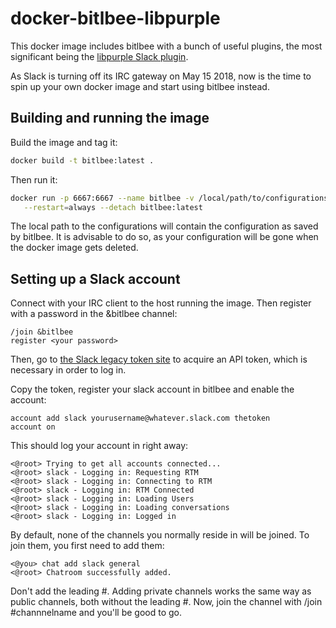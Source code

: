 # docker-bitlbee-libpurple

This docker image includes bitlbee with a bunch of useful plugins, the most
significant being the [libpurple Slack plugin](https://github.com/dylex/slack-libpurple).

As Slack is turning off its IRC gateway on May 15 2018, now is the time to
spin up your own docker image and start using bitlbee instead.

## Building and running the image
Build the image and tag it:
```bash
docker build -t bitlbee:latest .
```

Then run it:
```bash
docker run -p 6667:6667 --name bitlbee -v /local/path/to/configurations:/var/lib/bitlbee \
   --restart=always --detach bitlbee:latest
```

The local path to the configurations will contain the configuration as saved by 
bitlbee. It is advisable to do so, as your configuration will be gone when
the docker image gets deleted.

## Setting up a Slack account
Connect with your IRC client to the host running the image. Then register with a password in the &bitlbee channel:
```
/join &bitlbee
register <your password>
```

Then, go to [the Slack legacy token site](https://api.slack.com/custom-integrations/legacy-tokens) to acquire
an API token, which is necessary in order to log in.

Copy the token, register your slack account in bitlbee and enable the account:
```
account add slack yourusername@whatever.slack.com thetoken
account on
```

This should log your account in right away:
```
<@root> Trying to get all accounts connected...
<@root> slack - Logging in: Requesting RTM
<@root> slack - Logging in: Connecting to RTM
<@root> slack - Logging in: RTM Connected
<@root> slack - Logging in: Loading Users
<@root> slack - Logging in: Loading conversations
<@root> slack - Logging in: Logged in
```

By default, none of the channels you normally reside in will be joined. To join them, you first need to add them:
```
<@you> chat add slack general
<@root> Chatroom successfully added.
```

Don't add the leading #. Adding private channels works the same way as public channels, both without the leading #.
Now, join the channel with /join #channnelname and you'll be good to go.

